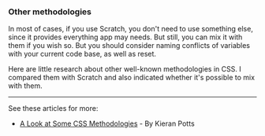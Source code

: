 ### Other methodologies

In most of cases, if you use Scratch, you don't need to use something else, since it provides everything app may needs. But still, you can mix it with them if you wish so. But you should consider naming conflicts of variables with your current code base, as well as reset.

Here are little research about other well-known methodologies in CSS. I compared them with Scratch and also indicated whether it's possible to mix with them.

---

See these articles for more:
- [A Look at Some CSS Methodologies](http://sixrevisions.com/css/css-methodologies/) - By Kieran Potts